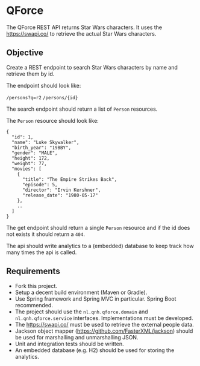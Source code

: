 # QForce

The QForce REST API returns Star Wars characters.
It uses the https://swapi.co/ to retrieve the actual Star Wars characters.

## Objective

Create a REST endpoint to search Star Wars characters by name and retrieve them by id.

The endpoint should look like:

`/persons?q=r2`
`/persons/{id}`

The search endpoint should return a list of `Person` resources.

The `Person` resource should look like:

```
{
  "id": 1,
  "name": "Luke Skywalker",
  "birth_year": "19BBY",
  "gender": "MALE",
  "height": 172,
  "weight": 77,
  "movies": [
    {
      "title": "The Empire Strikes Back",
      "episode": 5,
      "director": "Irvin Kershner",
      "release_date": "1980-05-17"
    },
    ..
  ]
}

```

The get endpoint should return a single `Person` resource and if the id does not exists it should return a `404`.

The api should write analytics to a (embedded) database to keep track how many times the api is called.


## Requirements

* Fork this project.
* Setup a decent build environment (Maven or Gradle).
* Use Spring framework and Spring MVC in particular. Spring Boot recommended.
* The project should use the `nl.qnh.qforce.domain` and `nl.qnh.qforce.service` interfaces. Implementations must be developed.
* The https://swapi.co/ must be used to retrieve the external people data.
* Jackson object mapper (https://github.com/FasterXML/jackson) should be used for marshalling and unmarshalling JSON.
* Unit and integration tests should be written.
* An embedded database (e.g. H2) should be used for storing the analytics.

